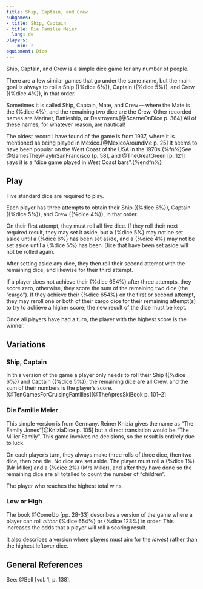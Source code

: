 ```yaml
---
title: Ship, Captain, and Crew
subgames:
- title: Ship, Captain
- title: Die Familie Meier
  lang: de
players:
    min: 2
equipment: Dice
---
```


<p class="lead"><span class="aka">Ship, Captain, and Crew</span> is a simple dice game for any number of people.</p>

<!-- excerpt -->

There are a few similar games that go under the same name, but the main goal is always to roll a Ship ({%dice 6%}), Captain ({%dice 5%}), and Crew ({%dice 4%}), in that order.

Sometimes it is called <span class="aka">Ship, Captain, Mate, and Crew</span> — where the Mate is the {%dice 4%}, and the remaining two dice are the Crew. Other recorded names are <span class="aka">Mariner</span>, <span class="aka">Battleship</span>, or <span class="aka">Destroyers</span>.[@ScarneOnDice p. 364] All of these names, for whatever reason, are nautical!

The oldest record I have found of the game is from 1937, where it is mentioned as being played in Mexico.[@MexicoAroundMe p. 25] It seems to have been popular on the West Coast of the USA in the 1970s.{%fn%}See @GamesTheyPlayInSanFrancisco [p. 58], and @TheGreatGreen [p. 121] says it is a “dice game played in West Coast bars”.{%endfn%}

## Play

Five standard dice are required to play.

Each player has three attempts to obtain their Ship ({%dice 6%}), Captain ({%dice 5%}), and Crew ({%dice 4%}), in that order.

On their first attempt, they must roll all five dice. If they roll their next required result, they may set it aside, but a {%dice 5%} may not be set aside until a {%dice 6%} has been set aside, and a {%dice 4%} may not be set aside until a {%dice 5%} has been. Dice that have been set aside will not be rolled again.

After setting aside any dice, they then roll their second attempt with the remaining dice, and likewise for their third attempt. 

If a player does not achieve their {%dice 654%} after three attempts, they score zero, otherwise, they score the sum of the remaining two dice (the “cargo”). If they achieve their {%dice 654%} on the first or second attempt, they may reroll one or both of their cargo dice for their remaining attempt(s) to try to achieve a higher score; the new result of the dice must be kept.

Once all players have had a turn, the player with the highest score is the winner.

## Variations

### <span class="aka">Ship, Captain</span>

In this version of the game a player only needs to roll their Ship ({%dice 6%}) and Captain ({%dice 5%}); the remaining dice are all Crew, and the sum of their numbers is the player’s score.[@TenGamesForCruisingFamilies][@TheApresSkiBook p. 101–2]

### <span lang="de" class="aka">Die Familie Meier</span>

This simple version is from Germany. Reiner Knizia gives the name as “<span class="aka">The Family Jones</span>”[@KniziaDice p. 105] but a direct translation would be “<span class="aka">The Miller Family</span>”. This game involves no decisions, so the result is entirely due to luck.

On each player’s turn, they always make three rolls of three dice, then two dice, then one die. No dice are set aside. The player must roll a {%dice 1%} (Mr Miller) and a {%dice 2%} (Mrs Miller), and after they have done so the remaining dice are all totalled to count the number of “children”.

The player who reaches the highest total wins.

### Low or High

The book @ComeUp [pp. 28-33] describes a version of the game where a player can roll _either_ {%dice 654%} or {%dice 123%} in order. This increases the odds that a player will roll a scoring result.

It also describes a version where players must aim for the _lowest_ rather than the highest leftover dice.

## General References

See: @Bell [vol. 1, p. 138].

